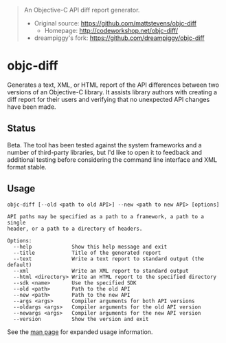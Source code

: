 > An Objective-C API diff report generator.
>
> - Original source: https://github.com/mattstevens/objc-diff
>     + Homepage: http://codeworkshop.net/objc-diff/
> - dreampiggy's fork: https://github.com/dreampiggy/objc-diff

# objc-diff

Generates a text, XML, or HTML report of the API differences between two versions of an Objective-C library. It assists library authors with creating a diff report for their users and verifying that no unexpected API changes have been made.

## Status

Beta. The tool has been tested against the system frameworks and a number of third-party libraries, but I'd like to open it to feedback and additional testing before considering the command line interface and XML format stable.

## Usage

    objc-diff [--old <path to old API>] --new <path to new API> [options]

    API paths may be specified as a path to a framework, a path to a single
    header, or a path to a directory of headers.

    Options:
      --help             Show this help message and exit
      --title            Title of the generated report
      --text             Write a text report to standard output (the default)
      --xml              Write an XML report to standard output
      --html <directory> Write an HTML report to the specified directory
      --sdk <name>       Use the specified SDK
      --old <path>       Path to the old API
      --new <path>       Path to the new API
      --args <args>      Compiler arguments for both API versions
      --oldargs <args>   Compiler arguments for the old API version
      --newargs <args>   Compiler arguments for the new API version
      --version          Show the version and exit

See the [man page](https://github.com/mattstevens/objc-diff/blob/master/OCDiff/objc-diff.pod) for expanded usage information.
